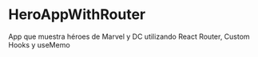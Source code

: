 # HeroAppWithRouter
App que muestra héroes de Marvel y DC utilizando React Router, Custom Hooks y useMemo
